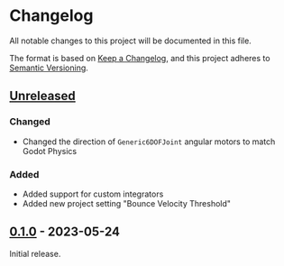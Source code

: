# Changelog

All notable changes to this project will be documented in this file.

The format is based on [Keep a Changelog](https://keepachangelog.com/en/1.0.0/), and this project
adheres to [Semantic Versioning](https://semver.org/spec/v2.0.0.html).

## [Unreleased]

### Changed

- Changed the direction of `Generic6DOFJoint` angular motors to match Godot Physics

### Added

- Added support for custom integrators
- Added new project setting "Bounce Velocity Threshold"

## [0.1.0] - 2023-05-24

Initial release.

[Unreleased]: https://github.com/godot-jolt/godot-jolt/compare/v0.1.0-stable...HEAD
[0.1.0]: https://github.com/godot-jolt/godot-jolt/releases/tag/v0.1.0-stable
